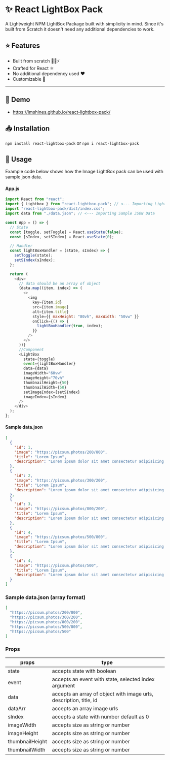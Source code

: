 # ✨ React LightBox Pack

A Lightweight NPM LightBox Package built with simplicity in mind. Since it's built from Scratch it doesn't need any additional dependencies to work.

## ⭐ Features

- Built from scratch 👨‍💻⚡
- Crafted for React ⚛
- No additional dependency used ❤
- Customizable 🎨
<hr />

## 🚀 Demo

- https://imshines.github.io/react-lightbox-pack/

## 📥 Installation

`npm install react-lightbox-pack`
or
`npm i react-lightbox-pack`

## 🍔 Usage

Example code below shows how the Image LightBox pack can be used with sample json data.

#### App.js

```javascript
import React from "react";
import { Lightbox } from "react-lightbox-pack"; // <--- Importing LightBox Pack
import "react-lightbox-pack/dist/index.css";
import data from "./data.json"; // <--- Importing Sample JSON Data

const App = () => {
  // State
  const [toggle, setToggle] = React.useState(false);
  const [sIndex, setSIndex] = React.useState(0);

  // Handler
  const lightBoxHandler = (state, sIndex) => {
    setToggle(state);
    setSIndex(sIndex);
  };

  return (
    <div>
      // data should be an array of object
      {data.map((item, index) => (
        <>
          <img
            key={item.id}
            src={item.image}
            alt={item.title}
            style={{ maxHeight: "80vh", maxWidth: "50vw" }}
            onClick={() => {
              lightBoxHandler(true, index);
            }}
          />
        </>
      ))}
      //Component
      <LightBox
        state={toggle}
        event={lightBoxHandler}
        data={data}
        imageWidth="60vw"
        imageHeight="70vh"
        thumbnailHeight={50}
        thumbnailWidth={50}
        setImageIndex={setSIndex}
        imageIndex={sIndex}
      />
    </div>
  );
};
```

#### Sample data.json

```json
[
  {
    "id": 1,
    "image": "https://picsum.photos/200/800",
    "title": "Lorem Ipsum",
    "description": "Lorem ipsum dolor sit amet consectetur adipisicing elit. Eos assumenda, velit explicabo non at consequuntur accusamus hic optio alias error nisi sunt sint veniam aperiam similique dolor fugit itaque minima!"
  },
  {
    "id": 2,
    "image": "https://picsum.photos/300/200",
    "title": "Lorem Ipsum",
    "description": "Lorem ipsum dolor sit amet consectetur adipisicing elit. Eos assumenda, velit explicabo non at consequuntur accusamus hic optio alias error nisi sunt sint veniam aperiam similique dolor fugit itaque minima!"
  },
  {
    "id": 3,
    "image": "https://picsum.photos/800/200",
    "title": "Lorem Ipsum",
    "description": "Lorem ipsum dolor sit amet consectetur adipisicing elit. Eos assumenda, velit explicabo non at consequuntur accusamus hic optio alias error nisi sunt sint veniam aperiam similique dolor fugit itaque minima!"
  },
  {
    "id": 4,
    "image": "https://picsum.photos/500/800",
    "title": "Lorem Ipsum",
    "description": "Lorem ipsum dolor sit amet consectetur adipisicing elit. Eos assumenda, velit explicabo non at consequuntur accusamus hic optio alias error nisi sunt sint veniam aperiam similique dolor fugit itaque minima!"
  },
  {
    "id": 4,
    "image": "https://picsum.photos/500",
    "title": "Lorem Ipsum",
    "description": "Lorem ipsum dolor sit amet consectetur adipisicing elit. Eos assumenda, velit explicabo non at consequuntur accusamus hic optio alias error nisi sunt sint veniam aperiam similique dolor fugit itaque minima!"
  }
]
```

### Sample data.json (array format)

```json
[
  "https://picsum.photos/200/800",
  "https://picsum.photos/300/200",
  "https://picsum.photos/800/200",
  "https://picsum.photos/500/800",
  "https://picsum.photos/500"
]
```

### Props

| props           | type                                                               |
| --------------- | ------------------------------------------------------------------ |
| state           | accepts state with boolean                                         |
| event           | accepts an event with state, selected index argument               |
| data            | accepts an array of object with image urls, description, title, id |
| dataArr         | accepts an array image urls                                        |
| sIndex          | accepts a state with number default as 0                           |
| imageWidth      | accepts size as string or number                                   |
| imageHeight     | accepts size as string or number                                   |
| thumbnailHeight | accepts size as string or number                                   |
| thumbnailWidth  | accepts size as string or number                                   |
